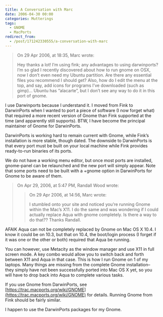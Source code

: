 ```yaml
---
title: A Conversation with Marc
date: 2006-04-30 00:00
categories: Mutterings
tags:
  - GNOME
  - MacPorts
redirect_from:
  - /post/171242330555/a-conversation-with-marc
---
```

> On 29 Apr 2006, at 18:35, Marc wrote:
>
> Hey thanks a lot!  I&rsquo;m using fink;  any advantages to using darwinports?  I&rsquo;m so glad I recently discovered about how to run gnome on OSX, now I don&rsquo;t even need my Ubuntu partition.  Are there any essential files you recommend I should get?  Also, how do I edit the menu at the top, and say, add icons for programs I&rsquo;ve downloaded (such as gimp)&hellip; Ubuntu has &ldquo;alacarte&rdquo;, but I don&rsquo;t see any way to do it in this port of gnome.

I use Darwinports because I understand it. I moved from Fink to DarwinPorts when I wanted to port a piece of software (I now forget what) that required a more recent version of Gnome than Fink supported at the time (and apparently still supports). BTW, I have become the principal maintainer of Gnome for DarwinPorts.

DarwinPorts is working hard to remain current with Gnome, while Fink&rsquo;s installation is more stable, though dated. The downside to DarwinPorts is that every port must be built on your local machine while Fink provides ready-to-run binaries of its ports.

We do not have a working menu editor, but once most ports are installed, gnome-panel can be relaunched and the new port will simply appear. Note that some ports need to be built with a +gnome option in DarwinPorts for Gnome to be aware of them.

> On Apr 29, 2006, at 5:47 PM, Randall Wood wrote:
>
> > On 29 Apr 2006, at 14:56, Marc wrote:
> >    
> > I stumbled onto your site and noticed you&rsquo;re running Gnome within the Mac&rsquo;s X11.  I do the same and was wondering if I could actually replace Aqua with gnome completely.  Is there a way to do that??  Thanks Randall.

AFAIK Aqua can not be completely replaced by Gnome on Mac OS X 10.4. I know it could be on 10.3, but that on 10.4, the boot/login process (I forget if it was one or the other or both) required that Aqua be running.

You can however, use Metacity as the window manager and use X11 in full screen mode. A key combo would allow you to switch back and forth between X11 and Aqua in that case. This is how I run Gnome on 1 of my laptops. Many things are missing from the complete Gnome installation&ndash;they simply have not been successfully ported into Mac OS X yet, so you will have to drop back into Aqua to complete various tasks.

If you use Gnome from DarwinPorts, see [https://trac.macports.org/wiki/GNOME](https://trac.macports.org/wiki/GNOME) for details. Running Gnome from Fink should be fairly similar.

I happen to use the DarwinPorts packages for my Gnome.
